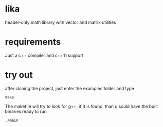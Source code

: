 # lika
header-only math library with vector and matrix utilities

# requirements
Just a c++ compiler and c++11 support

# try out
after cloning the project, just enter the examples folder and type

    make

The makefile will try to look for g++, if it is found, than u sould have the built binaries ready to run

    ./main

